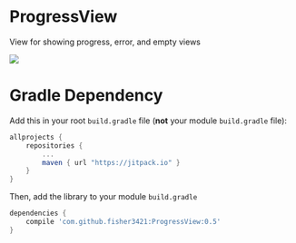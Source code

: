 # ProgressView

View for showing progress, error, and empty views

[![](https://jitpack.io/v/fisher3421/ProgressView.svg)](https://jitpack.io/#fisher3421/ProgressView)

# Gradle Dependency

Add this in your root `build.gradle` file (**not** your module `build.gradle` file):

```gradle
allprojects {
	repositories {
		...
		maven { url "https://jitpack.io" }
	}
}
```

Then, add the library to your module `build.gradle`
```gradle
dependencies {
    compile 'com.github.fisher3421:ProgressView:0.5'
}
```
